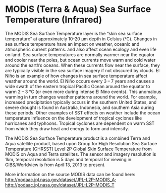 # MODIS (Terra & Aqua) Sea Surface Temperature (Infrared)
The MODIS Sea Surface Temperature layer is the “skin sea surface temperature” at approximately 10-20 µm depth in Celsius (°C). Changes in sea surface temperature have an impact on weather, oceanic and atmospheric current patterns.  and also affect ocean ecology and even life on land. Sea surface temperatures are normally warmer near the equator and cooler near the poles, but ocean currents move warm and cold water around the earth’s oceans. When these currents flow near the surface, they are typically visible in the sea surface imagery if not obscured by clouds.  El Niño is an example of how changes in sea surface temperature affect weather around the world. El Niño occurs every 3 – 7 years and causes a wide swath of the eastern tropical Pacific Ocean around the equator to warm 2 – 3 °C (or even more during intense El Nino events). This anomalous warming in turn changes weather  patterns around the world. For example, increased precipitation typically occurs in the  southern United States, and severe drought is found  in Australia, Indonesia, and southern Asia during these periods.  Other examples of SST effects on weather include the  ocean temperature influence on the development of tropical cyclones like hurricanes and typhoons. Tropical cyclones  are dependent on warm SST from which they draw heat  and  energy to form and intensify.  

The MODIS Sea Surface Temperature product is a combined Terra and Aqua satellite product, based upon Group for High Resolution Sea Surface Temperature (GHRSST) Level 2P Global Skin Surface Temperature from MODIS on Aqua and Terra satellites. The sensor and imagery resolution is 1km, temporal resolution is 5 days and temporal for viewing in GIBS/Worldview is from April 13, 2013 to present.

More information on the source MODIS data can be found here: http://podaac.jpl.nasa.gov/dataset/JPL-L2P-MODIS_A; http://podaac.jpl.nasa.gov/dataset/JPL-L2P-MODIS_T 
